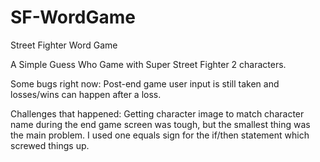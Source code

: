 # SF-WordGame
Street Fighter Word Game


A Simple Guess Who Game with Super Street Fighter 2 characters.

Some bugs right now:
Post-end game user input is still taken and losses/wins can happen after a loss.


Challenges that happened:
Getting character image to match character name during the end game screen was tough,
but the smallest thing was the main problem. I used one equals sign for the if/then statement which 
screwed things up. 